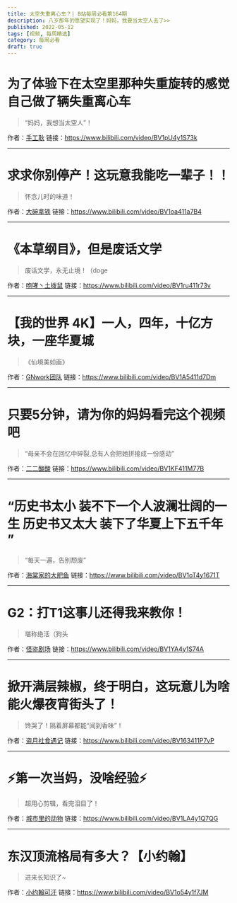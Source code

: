```yaml
---
title: 太空失重离心车？| B站每周必看第164期
description: 八岁那年的愿望实现了！妈妈，我要当太空人去了>>
published: 2022-05-12
tags: [视频, 每周精选]
category: 每周必看
draft: true
---
```


# 为了体验下在太空里那种失重旋转的感觉自己做了辆失重离心车
> “妈妈，我想当太空人”！

作者：[手工耿](https://space.bilibili.com/280793434)
链接：https://www.bilibili.com/video/BV1pU4y1S73k

---

# 求求你别停产！这玩意我能吃一辈子！！
> 怀念儿时的味道！

作者：[大碗拿铁](https://space.bilibili.com/393166851)
链接：https://www.bilibili.com/video/BV1oa411a7B4

---

# 《本草纲目》，但是废话文学
> 废话文学，永无止境！（doge

作者：[咆哮丶土拨鼠](https://space.bilibili.com/28348490)
链接：https://www.bilibili.com/video/BV1ru411r73v

---

# 【我的世界 4K】一人，四年，十亿方块，一座华夏城
> 《仙境美如画》

作者：[GNwork团队](https://space.bilibili.com/403097853)
链接：https://www.bilibili.com/video/BV1A5411d7Dm

---

# 只要5分钟，请为你的妈妈看完这个视频吧
> “母亲不会在回忆中碎裂,总有人会把她拼接成一份感动”

作者：[二二酸酸](https://space.bilibili.com/106685726)
链接：https://www.bilibili.com/video/BV1KF411M77B

---

# “历史书太小 装不下一个人波澜壮阔的一生   历史书又太大 装下了华夏上下五千年 ”
> “每天一遍，告别颓废”

作者：[海棠家的大肥鱼](https://space.bilibili.com/34840587)
链接：https://www.bilibili.com/video/BV1oT4y1671T

---

# G2：打T1这事儿还得我来教你！
> 堪称绝活（狗头

作者：[怪盗剧场](https://space.bilibili.com/10901294)
链接：https://www.bilibili.com/video/BV1YA4y1S74A

---

# 掀开满层辣椒，终于明白，这玩意儿为啥能火爆夜宵街头了！
> 馋哭了！隔着屏幕都能“闻到香味”！

作者：[盗月社食遇记](https://space.bilibili.com/99157282)
链接：https://www.bilibili.com/video/BV163411P7vP

---

# ⚡️第一次当妈，没啥经验⚡️
> 超用心剪辑，看完泪目了！

作者：[城市里的动物](https://space.bilibili.com/30029844)
链接：https://www.bilibili.com/video/BV1LA4y1Q7QG

---

# 东汉顶流格局有多大？【小约翰】
> 进来长知识了~

作者：[小约翰可汗](https://space.bilibili.com/23947287)
链接：https://www.bilibili.com/video/BV1o54y1f7JM


